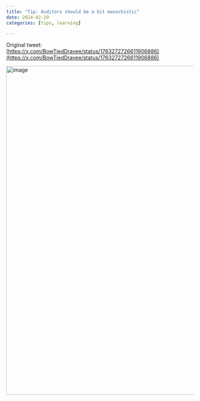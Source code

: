 ```yaml
---
title: "Tip: Auditors should be a bit masochistic"
date: 2024-02-29
categories: [tips, learning]

---
```


Original tweet: [https://x.com/BowTiedDravee/status/1763272726611906886](https://x.com/BowTiedDravee/status/1763272726611906886)

<img width="880" alt="image" src="https://github.com/user-attachments/assets/4d8cde98-6843-4f0b-b236-8e7863154632" />
